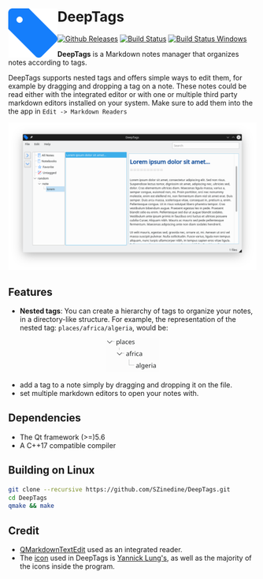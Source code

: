 # <img src="deeptags.png" alt="DeepTags" width="100" align="left" > DeepTags

[![Github Releases](https://img.shields.io/github/v/release/SZinedine/DeepTags)](https://github.com/SZinedine/DeepTags/releases)
[![Build Status](https://travis-ci.org/SZinedine/DeepTags.svg?branch=master)](https://travis-ci.org/SZinedine/DeepTags)
[![Build Status Windows](https://ci.appveyor.com/api/projects/status/github/SZinedine/DeepTags)](https://ci.appveyor.com/project/SZinedine/DeepTags)

**DeepTags** is a Markdown notes manager that organizes notes according to tags.

DeepTags supports nested tags and offers simple ways to edit them, for example by dragging and dropping a tag on a note. These notes could be read either with the integrated editor or with one or multiple third party markdown editors installed on your system. Make sure to add them into the the app in `Edit -> Markdown Readers`

![Screenshot of DeepTags on a Linux machine running plasma 5](Screenshot.png)


## Features

* **Nested tags**: You can create a hierarchy of tags to organize your notes, in a directory-like structure. For example, the representation of the nested tag: `places/africa/algeria`, would be:

<p align="center">
<img src="tag_hierarchy.png" alt="tag hierarchy">
</p>

* add a tag to a note simply by dragging and dropping it on the file.
* set multiple markdown editors to open your notes with.


## Dependencies

- The Qt framework (>=)5.6
- A C++17 compatible compiler


## Building on Linux

```bash
git clone --recursive https://github.com/SZinedine/DeepTags.git
cd DeepTags
qmake && make
```

## Credit
- [QMarkdownTextEdit](https://github.com/pbek/qmarkdowntextedit) used as an integrated reader.
- The [icon](https://www.iconfinder.com/icons/314740/tag_icon) used in DeepTags is [Yannick Lung's](https://www.iconfinder.com/yanlu), as well as the majority of the icons inside the program.


